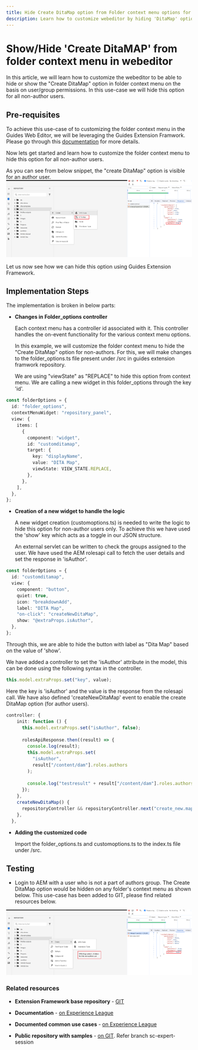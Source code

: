 ```yaml
---
title: Hide Create DitaMap option from Folder context menu options for specific users or groups.
description: Learn how to customize webeditor by hiding 'DitaMap' option from folder context menu for specific users/groups
---
```


# Show/Hide 'Create DitaMAP' from folder context menu in webeditor

In this article, we will learn how to customize the webeditor to be able to hide or show the "Create DitaMap" option in folder context menu on the basis on user/group permissions.
In this use-case we will hide this option for all non-author users.

## Pre-requisites

To achieve this use-case of to customizing the folder context menu in the Guides Web Editor, we will be leveraging the Guides Extension Framwork.
Please go through this [documentation](https://github.com/adobe/guides-extension/tree/main) for more details.

Now lets get started and learn how to customize the folder context menu to hide this option for all non-author users.

As you can see from below snippet, the "create DitaMap" option is visible for an author user.
![Show create DitaMap option](../../../assets/authoring/ditamap-show-author.png)

Let us now see how we can hide this option using Guides Extension Framework.

## Implementation Steps

The implementation is broken in below parts:

- **Changes in Folder_options controller**

  Each context menu has a controller id associated with it. This controller handles the on-event functionality for the various context menu options.

  In this example, we will customize the folder context menu to hide the "Create DitaMap" option for non-authors. For this, we will make changes to the folder_options.ts file present under /src in guides extension framwork repository.

  We are using "viewState" as "REPLACE" to hide this option from context menu.
  We are calling a new widget in this folder_options through the key 'id'.

```typescript
const folderOptions = {
  id: "folder_options",
  contextMenuWidget: "repository_panel",
  view: {
    items: [
      {
        component: "widget",
        id: "customditamap",
        target: {
          key: "displayName",
          value: "DITA Map",
          viewState: VIEW_STATE.REPLACE,
        },
      },
    ],
  },
};
```

- **Creation of a new widget to handle the logic**

  A new widget creation (customoptions.ts) is needed to write the logic to hide this option for non-author users only. To achieve this we have used the 'show' key which acts as a toggle in our JSON structure.

  An external servlet can be written to check the groups assigned to the user. We have used the AEM rolesapi call to fetch the user details and set the response in 'isAuthor'.

```typescript
const folderOptions = {
  id: "customditamap",
  view: {
    component: "button",
    quiet: true,
    icon: "breakdownAdd",
    label: "DITA Map",
    "on-click": "createNewDitaMap",
    show: "@extraProps.isAuthor",
  },
};
```

Through this, we are able to hide the button with label as "Dita Map" based on the value of 'show'.

We have added a controller to set the 'isAuthor' attribute in the model, this can be done using the following syntax in the controller.

```typescript
this.model.extraProps.set("key", value);
```

Here the key is 'isAuthor' and the value is the response from the rolesapi call.
We have also defined 'createNewDitaMap' event to enable the create DitaMap option (for author users).

```typescript
controller: {
    init: function () {
      this.model.extraProps.set("isAuthor", false);

      rolesApiResponse.then((result) => {
        console.log(result);
        this.model.extraProps.set(
          "isAuthor",
          result["/content/dam"].roles.authors
        );

        console.log("testresult" + result["/content/dam"].roles.authors);
      });
    },
    createNewDitaMap() {
      repositoryController && repositoryController.next("create_new.map");
    },
  },
```

- **Adding the customized code**

  Import the folder_options.ts and customoptions.ts to the index.ts file under /src.

## Testing

- Login to AEM with a user who is not a part of authors group. The Create DitaMap option would be hidden on any folder's context menu as shown below.
  This use-case has been added to GIT, please find related resources below.

![Hide create DitaMap option](../../../assets/authoring/ditamap-hide-non-author.png)

### Related resources

- **Extension Framework base repository** - [GIT](https://github.com/adobe/guides-extension/tree/main)

- **Documentation** - [on Experience League](../../../../../guides-ui-extensions/aem_guides_framework/basic-customisation.md)

- **Documented common use cases** - [on Experience League](../../../../../guides-ui-extensions/aem_guides_framework/jui-framework.md)

- **Public repository with samples** - [on GIT](https://github.com/adobe/guides-extension/tree/sc-expert-session). Refer branch sc-expert-session

```

```
